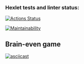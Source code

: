 ### Hexlet tests and linter status:
[![Actions Status](https://github.com/EgorIdev/php-project-45/workflows/hexlet-check/badge.svg)](https://github.com/EgorIdev/php-project-45/actions)

[![Maintainability](https://api.codeclimate.com/v1/badges/237abba5169957429376/maintainability)](https://codeclimate.com/github/EgorIdev/php-project-45/maintainability)

## Brain-even game
[![asciicast](https://asciinema.org/a/ripnikvwrumdzbOWuy4wkGnjS.svg)](https://asciinema.org/a/ripnikvwrumdzbOWuy4wkGnjS)